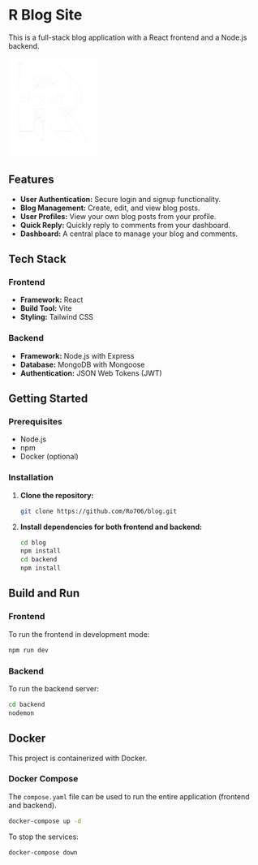 # R Blog Site

This is a full-stack blog application with a React frontend and a Node.js backend.

<img src="./src/assets/R_blog_site_logo.png">

## Features

*   **User Authentication:** Secure login and signup functionality.
*   **Blog Management:** Create, edit, and view blog posts.
*   **User Profiles:** View your own blog posts from your profile.
*   **Quick Reply:** Quickly reply to comments from your dashboard.
*   **Dashboard:** A central place to manage your blog and comments.

## Tech Stack

### Frontend

*   **Framework:** React
*   **Build Tool:** Vite
*   **Styling:** Tailwind CSS

### Backend

*   **Framework:** Node.js with Express
*   **Database:** MongoDB with Mongoose
*   **Authentication:** JSON Web Tokens (JWT)

## Getting Started

### Prerequisites

*   Node.js
*   npm
*   Docker (optional)

### Installation

1.  **Clone the repository:**
    ```bash
    git clone https://github.com/Ro706/blog.git
    ```
2.  **Install dependencies for both frontend and backend:**
    ```bash
    cd blog
    npm install
    cd backend
    npm install
    ```

## Build and Run

### Frontend

To run the frontend in development mode:

```bash
npm run dev
```

### Backend

To run the backend server:

```bash
cd backend
nodemon
```

## Docker

This project is containerized with Docker.

### Docker Compose

The `compose.yaml` file can be used to run the entire application (frontend and backend).

```bash
docker-compose up -d
```

To stop the services:

```bash
docker-compose down
```
